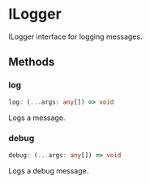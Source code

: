 # ILogger

ILogger interface for logging messages.

## Methods

### log

```ts
log: (...args: any[]) => void
```

Logs a message.

### debug

```ts
debug: (...args: any[]) => void
```

Logs a debug message.

